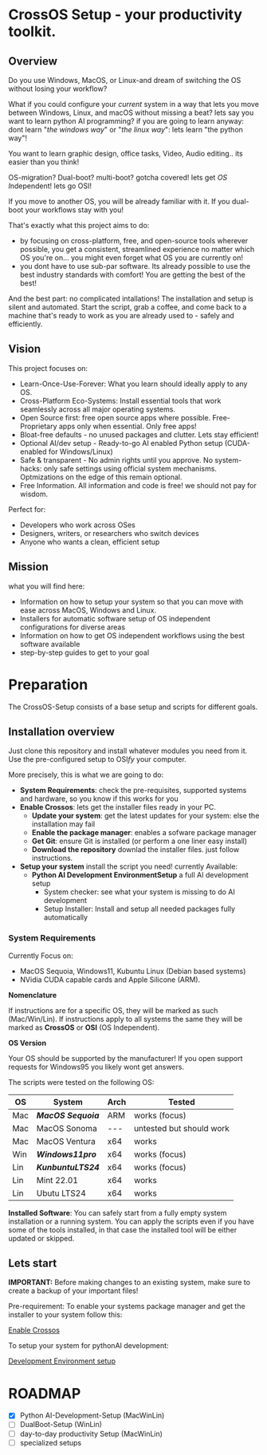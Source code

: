 # CrossOS Setup - your productivity toolkit.

## Overview
Do you use Windows, MacOS, or Linux-and dream of switching the OS without losing your workflow? 

What if you could configure your *current* system in a way that lets you move between Windows, Linux, and macOS without missing a beat? lets say you want to learn python AI programming? if you are going to learn anyway: dont learn "*the windows way*" or "*the linux way*": lets learn "the python way"! 

You want to learn graphic design, office tasks, Video, Audio editing.. its easier than you think!

OS-migration? Dual-boot? multi-boot? gotcha covered! lets get *OS* *I*ndependent! lets go OSI!

If you move to another OS, you will be already familiar with it. If you dual-boot your workflows stay with you!

That's exactly what this project aims to do:
 - by focusing on cross-platform, free, and open-source tools wherever possible, you get a consistent, streamlined experience no matter which OS you're on... you might even forget what OS you are currently on!
 - you dont have to use sub-par software. Its already possible to use the best industry standards with comfort! You are getting the best of the best!


And the best part: no complicated intallations! The installation and setup is silent and automated. Start the script, grab a coffee, and come back to a machine that's ready to work as you are already used to - safely and efficiently.

## Vision

This project focuses on:
- Learn-Once-Use-Forever: What you learn should ideally apply to any OS. 
- Cross-Platform Eco-Systems: Install essential tools that work seamlessly across all major operating systems. 
- Open Source first: free open source apps where possible. Free-Proprietary apps only when essential. Only free apps!
- Bloat-free defaults - no unused packages and clutter. Lets stay efficient!
- Optional AI/dev setup - Ready-to-go AI enabled Python setup (CUDA-enabled for Windows/Linux)
- Safe & transparent - No admin rights until you approve. No system-hacks: only safe settings using official system mechanisms. Optmizations on the edge of this remain optional.
- Free Information. All information and code is free! we should not pay for wisdom.

Perfect for:
- Developers who work across OSes
- Designers, writers, or researchers who switch devices
- Anyone who wants a clean, efficient setup

## Mission

what you will find here:
- Information on how to setup your system so that you can move with ease across MacOS, Windows and Linux.
- Installers for automatic software setup of OS independent configurations for diverse areas 
- Information on how to get OS independent workflows using the best software available
- step-by-step guides to get to your goal





# Preparation

The CrossOS-Setup consists of a base setup and scripts for different goals. 

## Installation overview 
Just clone this repository and install whatever modules you need from it. Use the pre-configured setup to OSI*fy* your computer.


More precisely, this is what we are going to do:

- **System Requirements**: check the pre-requisites,  supported systems and hardware, so you know if this works for you
- **Enable Crossos**: lets get the installer files ready in your PC.
    - **Update your system**: get the latest updates for your system: else the installation may fail
    - **Enable the package manager**: enables a sofware package manager
    - **Get Git**: ensure Git is installed (or perform a one liner easy install)
    - **Download the repository** downlad the installer files. just follow instructions.
- **Setup your system** install the script you need! currently Available:
    - **Python AI Development EnvironmentSetup** a full AI development setup
        - System checker: see what your system is missing to do AI development
        - Setup Installer: Install and setup all needed packages fully automatically
    






### System Requirements

Currently Focus on:

- MacOS Sequoia, Windows11, Kubuntu Linux (Debian based systems)
- NVidia CUDA capable cards and Apple Silicone (ARM).

**Nomenclature**

If instructions are for a specific OS, they will be marked as such (Mac/Win/Lin). If instructions apply to all systems the same they will be marked as **CrossOS** or **OSI** (OS Independent). 

**OS Version**

Your OS should be supported by the manufacturer! 
If you open support requests for Windows95 you likely wont get answers.


The scripts were tested on the following OS:

OS  | System            |Arch   | Tested
--- |---                | ---   | ---
Mac |***MacOS Sequoia***| ARM   | works (focus)
Mac |MacOS Sonoma       | ---   | untested but should work
Mac |MacOS Ventura      | x64   | works
Win |***Windows11pro*** | x64   | works (focus)
Lin |***KunbuntuLTS24***| x64   | works (focus)
Lin |Mint 22.01         | x64   | works 
Lin |Ubutu LTS24        | x64   | works 



**Installed Software**: You can safely start from a fully empty system installation or a running system. You can apply the scripts even if you have some of the tools installed, in that case the installed tool will be either updated or skipped.


## Lets start

**IMPORTANT:** Before making changes to an existing system, make sure to create a backup of your important files!

Pre-requirement: To enable your systems package manager and get the installer to your system follow this:

[Enable Crossos](https://github.com/loscrossos/crossos_setup/blob/main/docs/01_enable_crossos_setup.md)



To setup your system for  pythonAI development:

[Development Environment setup](https://github.com/loscrossos/crossos_setup/blob/main/docs/06_development_env_setup.md)







# ROADMAP


- [x] Python AI-Development-Setup (MacWinLin)
- [ ] DualBoot-Setup (WinLin)
- [ ] day-to-day productivity Setup (MacWinLin)
- [ ] specialized setups
